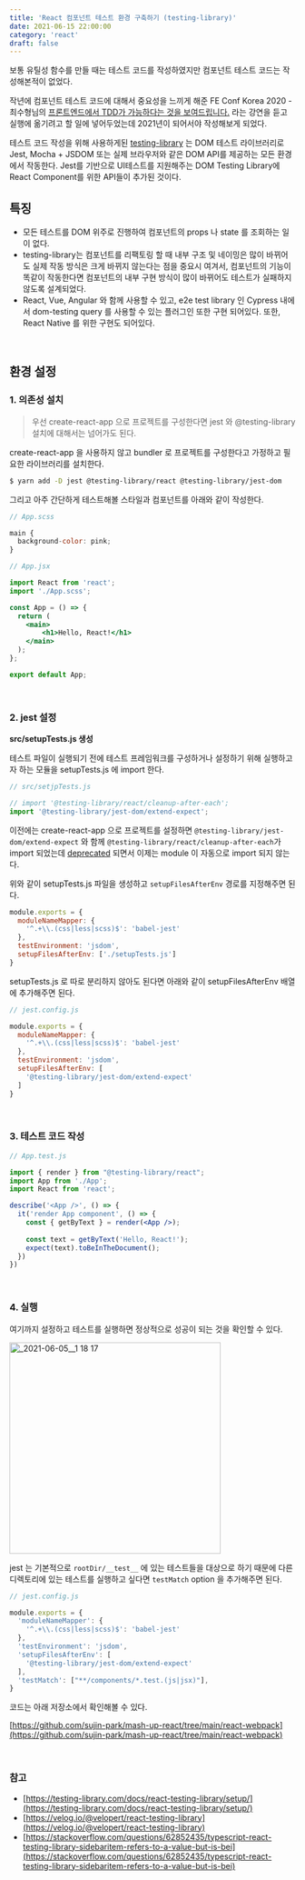 ```yaml
---
title: 'React 컴포넌트 테스트 환경 구축하기 (testing-library)'
date: 2021-06-15 22:00:00
category: 'react'
draft: false
---
```



보통 유틸성 함수를 만들 때는 테스트 코드를 작성하였지만 컴포넌트 테스트 코드는 작성해본적이 없었다.

작년에 컴포넌트 테스트 코드에 대해서 중요성을 느끼게 해준 FE Conf Korea 2020 - 최수형님의 [프론트엔드에서 TDD가 가능하다는 것을 보여드립니다.](https://www.youtube.com/watch?v=L1dtkLeIz-M) 라는 강연을 듣고 실행에 옮기려고 할 일에 넣어두었는데 2021년이 되어서야 작성해보게 되었다.

테스트 코드 작성을 위해 사용하게된 [testing-library](https://testing-library.com/) 는 DOM 테스트 라이브러리로 Jest, Mocha + JSDOM 또는 실제 브라우저와 같은 DOM API를 제공하는 모든 환경에서 작동한다. Jest를 기반으로 UI테스트를 지원해주는 DOM Testing Library에 React Component를 위한 API들이 추가된 것이다.


## 특징

- 모든 테스트를 DOM 위주로 진행하여 컴포넌트의 props 나 state 를 조회하는 일이 없다.
- testing-library는 컴포넌트를 리팩토링 할 때 내부 구조 및 네이밍은 많이 바뀌어도 실제 작동 방식은 크게 바뀌지 않는다는 점을 중요시 여겨서, 컴포넌트의 기능이 똑같이 작동한다면 컴포넌트의 내부 구현 방식이 많이 바뀌어도 테스트가 실패하지 않도록 설계되었다.
- React, Vue, Angular 와 함께 사용할 수 있고, e2e test library 인 Cypress 내에서 dom-testing query 를 사용할 수 있는 플러그인 또한 구현 되어있다. 또한, React Native 를 위한 구현도 되어있다.

<br>

## 환경 설정


### 1. 의존성 설치

> 우선 create-react-app 으로 프로젝트를 구성한다면 jest 와 @testing-library 설치에 대해서는 넘어가도 된다.

create-react-app 을 사용하지 않고 bundler 로 프로젝트를 구성한다고 가정하고 필요한 라이브러리를 설치한다.

  ```sh
  $ yarn add -D jest @testing-library/react @testing-library/jest-dom
  ```

그리고 아주 간단하게 테스트해볼 스타일과 컴포넌트를 아래와 같이 작성한다.

  ```jsx
  // App.scss

  main {
    background-color: pink;
  }
  ```

  ```jsx
  // App.jsx

  import React from 'react';
  import './App.scss';

  const App = () => {
    return (
      <main>
          <h1>Hello, React!</h1>
      </main>
    );
  };

export default App;
```

<br>

### 2. jest 설정

**src/setupTests.js 생성**

테스트 파일이 실행되기 전에 테스트 프레임워크를 구성하거나 설정하기 위해 실행하고자 하는 모듈을 setupTests.js 에 import 한다.

```jsx
// src/setjpTests.js

// import '@testing-library/react/cleanup-after-each';
import '@testing-library/jest-dom/extend-expect';
```

이전에는 create-react-app 으로 프로젝트를 설정하면 `@testing-library/jest-dom/extend-expect` 와 함께 `@testing-library/react/cleanup-after-each`가 import 되었는데 [deprecated](https://github.com/testing-library/react-testing-library/pull/598) 되면서 이제는 module 이 자동으로 import 되지 않는다.

위와 같이 setupTests.js 파일을 생성하고 `setupFilesAfterEnv` 경로를 지정해주면 된다.

```jsx
module.exports = {
  moduleNameMapper: {
    '^.+\\.(css|less|scss)$': 'babel-jest'
  },
  testEnvironment: 'jsdom',
  setupFilesAfterEnv: ['./setupTests.js']
}
```

setupTests.js 로 따로 분리하지 않아도 된다면 아래와 같이 setupFilesAfterEnv 배열에 추가해주면 된다.

```js
// jest.config.js 

module.exports = {
  moduleNameMapper: {
    '^.+\\.(css|less|scss)$': 'babel-jest'
  },
  testEnvironment: 'jsdom',
  setupFilesAfterEnv: [
    '@testing-library/jest-dom/extend-expect'
  ]
}
```

<br>

### 3. 테스트 코드 작성

```jsx
// App.test.js

import { render } from "@testing-library/react";
import App from './App';
import React from 'react';

describe('<App />', () => {
  it('render App component', () => {
    const { getByText } = render(<App />);
  
    const text = getByText('Hello, React!');
    expect(text).toBeInTheDocument();
  })
})
```

<br>

### 4. 실행


여기까지 설정하고 테스트를 실행하면 정상적으로 성공이 되는 것을 확인할 수 있다.

<img width="372" alt="_2021-06-05__1 18 17" src="https://user-images.githubusercontent.com/29244798/122057049-2b453600-ce25-11eb-98b7-005700d9f6ca.png">


jest 는 기본적으로 `rootDir/__test__` 에 있는 테스트들을 대상으로 하기 때문에 다른 디렉토리에 있는 테스트를 실행하고 싶다면 `testMatch` option 을 추가해주면 된다.

```jsx
// jest.config.js

module.exports = {
  'moduleNameMapper': {
    '^.+\\.(css|less|scss)$': 'babel-jest'
  },
  'testEnvironment': 'jsdom',
  'setupFilesAfterEnv': [
    '@testing-library/jest-dom/extend-expect'
  ],
  'testMatch': ["**/components/*.test.(js|jsx)"],
}
```

코드는 아래 저장소에서 확인해볼 수 있다.

[https://github.com/sujin-park/mash-up-react/tree/main/react-webpack](https://github.com/sujin-park/mash-up-react/tree/main/react-webpack)

<br>

### 참고

- [https://testing-library.com/docs/react-testing-library/setup/](https://testing-library.com/docs/react-testing-library/setup/)
- [https://velog.io/@velopert/react-testing-library](https://velog.io/@velopert/react-testing-library)
- [https://stackoverflow.com/questions/62852435/typescript-react-testing-library-sidebaritem-refers-to-a-value-but-is-bei](https://stackoverflow.com/questions/62852435/typescript-react-testing-library-sidebaritem-refers-to-a-value-but-is-bei)